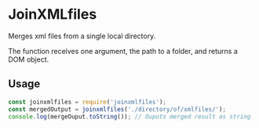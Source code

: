 # JoinXMLfiles

Merges xml files from a single local directory.

The function receives one argument, the path to a folder, and returns a DOM object.

## Usage

```JavaScript
const joinxmlfiles = require('joinxmlfiles');
const mergedOutput = joinxmlfiles('./directory/of/xmlfiles/');
console.log(mergeOuput.toString()); // Ouputs merged result as string
```